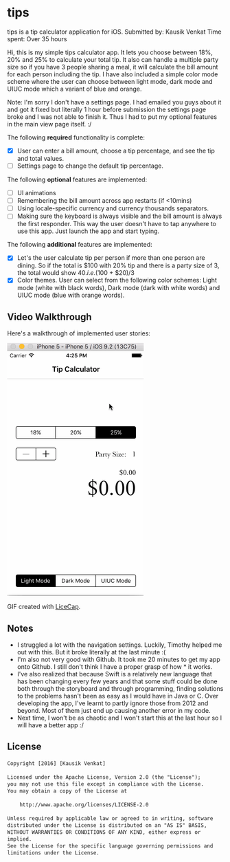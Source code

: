 # tips
tips is a tip calculator application for iOS.
Submitted by: Kausik Venkat
Time spent: Over 35 hours

Hi, this is my simple tips calculator app. It lets you choose between 18%, 20% and 25% to calculate your total tip. It also can handle a multiple party size so if you have 3 people sharing a meal, it will calculate the bill amount for each person including the tip. I have also included a simple color mode scheme where the user can choose between light mode, dark mode and UIUC mode which a variant of blue and orange.

Note: I'm sorry I don't have a settings page. I had emailed you guys about it and got it fixed but literally 1 hour before submission the settings page broke and I was not able to finish it. Thus I had to put my optional features in the main view page itself. :/

The following **required** functionality is complete:
* [x] User can enter a bill amount, choose a tip percentage, and see the tip and total values.
* [ ] Settings page to change the default tip percentage.

The following **optional** features are implemented:
* [ ] UI animations
* [ ] Remembering the bill amount across app restarts (if <10mins)
* [ ] Using locale-specific currency and currency thousands separators.
* [ ] Making sure the keyboard is always visible and the bill amount is always the first responder. This way the user doesn't have to tap anywhere to use this app. Just launch the app and start typing.

The following **additional** features are implemented:
* [x] Let's the user calculate tip per person if more than one person are dining. So if the total is $100 with 20% tip and there is a party size of 3, the total would show $40. i.e. ($100 + $20)/3
* [x] Color themes. User can select from the following color schemes: Light mode (white with black words), Dark mode (dark with white words) and UIUC mode (blue with orange words). 

## Video Walkthrough 
Here's a walkthrough of implemented user stories:

<img src='https://github.com/kausik93/tips/blob/master/tipCalculator.gif' title='Video Walkthrough' width='' alt='Video Walkthrough' />

GIF created with [LiceCap](http://www.cockos.com/licecap/).

## Notes
* I struggled a lot with the navigation settings. Luckily, Timothy helped me out with this. But it broke literally at the last minute :( 
* I'm also not very good with Github. It took me 20 minutes to get my app onto Github. I still don't think I have a proper grasp of how * it works.
* I've also realized that because Swift is a relatively new language that has been changing every few years and that some stuff could be done both through the storyboard and through programming, finding solutions to the problems hasn't been as easy as I would have in Java or C. Over developing the app, I've learnt to partly ignore those from 2012 and beyond. Most of them just end up causing another error in my code. 
* Next time, I won't be as chaotic and I won't start this at the last hour so I will have a better app :/


## License

    Copyright [2016] [Kausik Venkat]

    Licensed under the Apache License, Version 2.0 (the "License");
    you may not use this file except in compliance with the License.
    You may obtain a copy of the License at

        http://www.apache.org/licenses/LICENSE-2.0

    Unless required by applicable law or agreed to in writing, software
    distributed under the License is distributed on an "AS IS" BASIS,
    WITHOUT WARRANTIES OR CONDITIONS OF ANY KIND, either express or implied.
    See the License for the specific language governing permissions and
    limitations under the License.
